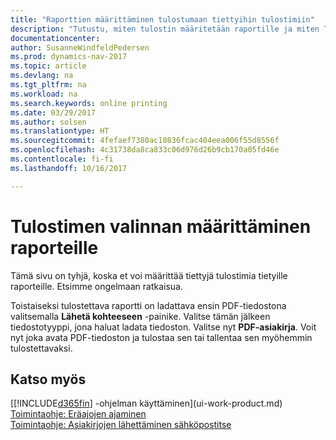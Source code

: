 ```yaml
---
title: "Raporttien määrittäminen tulostumaan tiettyihin tulostimiin"
description: "Tutustu, miten tulostin määritetään raportille ja miten Tulostimen valinnat -ikkunaa käytetään."
documentationcenter: 
author: SusanneWindfeldPedersen
ms.prod: dynamics-nav-2017
ms.topic: article
ms.devlang: na
ms.tgt_pltfrm: na
ms.workload: na
ms.search.keywords: online printing
ms.date: 03/29/2017
ms.author: solsen
ms.translationtype: HT
ms.sourcegitcommit: 4fefaef7380ac10836fcac404eea006f55d8556f
ms.openlocfilehash: 4c31738da8ca833c06d976d26b9cb170a05fd46e
ms.contentlocale: fi-fi
ms.lasthandoff: 10/16/2017

---
```

# <a name="specify-printer-selection-for-reports"></a>Tulostimen valinnan määrittäminen raporteille
Tämä sivu on tyhjä, koska et voi määrittää tiettyjä tulostimia tietyille raporteille. Etsimme ongelmaan ratkaisua.

Toistaiseksi tulostettava raportti on ladattava ensin PDF-tiedostona valitsemalla **Lähetä kohteeseen** -painike. Valitse tämän jälkeen tiedostotyyppi, jona haluat ladata tiedoston. Valitse nyt **PDF-asiakirja**. Voit nyt joka avata PDF-tiedoston ja tulostaa sen tai tallentaa sen myöhemmin tulostettavaksi.

<!--

You can set up reports so that they must be printed on a specific printer. The following are some uses of printer selection:

- You can print reports on special company letterhead.
- You can print reports on different paper sizes.
- You can print reports on the default printer of a specified employee.

You use the **Printer Selections** window to set different values to obtain different output. If you set a specific printer selection, then it takes precedence over a more general printer selection. For example, you can set a printer selection that has values in the **User ID**, **Report ID**, and **Printer Name** fields. This printer selection takes precedence over a printer selection that has blank entries in the **User ID** or **Report ID** fields.

The following table describes the combination of values to specify when you set up printer selections for a report.

|To                                                 |Set the following values                                             |
|---------------------------------------------------|---------------------------------------------------------------------|
|Print a report to a specific printer for all users |Specify values in the **Report ID** and **Printer Name** fields and leave the **User ID** field blank.|
|Print all reports to a specific printer for a specific user|Specify values in the **User ID** and **Printer Name** fields and leave the **Report ID** field blank.|
|Set the default printer for all reports|Specify a value in the **Printer Name** field and leave the **User ID** and **Report ID** fields blank.|
|Print a specific report to the user’s default printer|Specify a value in the **Report ID** field and leave the **Printer Name** and **User ID** fields blank.|
|Print a specific report to a specific printer for a specific user|Specify values in all three fields.|
-->

## <a name="see-also"></a>Katso myös
[[!INCLUDE[d365fin](includes/d365fin_md.md)] -ohjelman käyttäminen](ui-work-product.md)  
[Toimintaohje: Eräajojen ajaminen](ui-how-run-batch-jobs.md)  
[Toimintaohje: Asiakirjojen lähettäminen sähköpostitse](ui-how-send-documents-email.md)  

